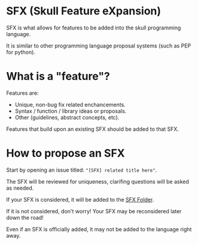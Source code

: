 # SFX (Skull Feature eXpansion)

SFX is what allows for features to be added into the skull programming language.

It is similar to other programming language proposal systems (such as PEP for python).

# What is a "feature"?

Features are:
* Unique, non-bug fix related enchancements.
* Syntax / function / library ideas or proposals.
* Other (guidelines, abstract concepts, etc).

Features that build upon an existing SFX should be added to that SFX.

# How to propose an SFX

Start by opening an issue titled: `"[SFX] related title here"`.

The SFX will be reviewed for uniqueness, clarifing questions will be asked as needed.

If your SFX is considered, it will be added to the [SFX Folder](/docs/sfx/).

If it is not considered, don't worry! Your SFX may be reconsidered later down the road!

Even if an SFX is officially added, it may not be added to the language right away.